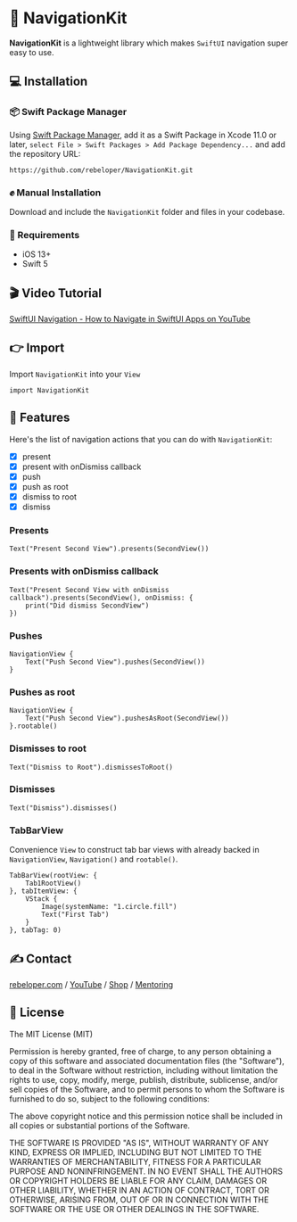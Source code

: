# 🧭 NavigationKit

**NavigationKit** is a lightweight library which makes `SwiftUI` navigation super easy to use.

## 💻 Installation
### 📦 Swift Package Manager
Using <a href="https://swift.org/package-manager/" rel="nofollow">Swift Package Manager</a>, add it as a Swift Package in Xcode 11.0 or later, `select File > Swift Packages > Add Package Dependency...` and add the repository URL:
```
https://github.com/rebeloper/NavigationKit.git
```
### ✊ Manual Installation
Download and include the `NavigationKit` folder and files in your codebase.

### 📲 Requirements
- iOS 13+
- Swift 5

## 🎬 Video Tutorial

<p><a href="https://www.youtube.com/watch?v=gk-sTNvOsR8&list=PL_csAAO9PQ8Yj7ZU7n2IJjIsqcFaLcvJN&index=4">SwiftUI Navigation - How to Navigate in SwiftUI Apps on YouTube</a></p>

## 👉 Import

Import `NavigationKit` into your `View`

```
import NavigationKit
```

## 🧳 Features

Here's the list of navigation actions  that you can do with `NavigationKit`:
- [X] present
- [X] present with onDismiss callback
- [X] push
- [X] push as root
- [X] dismiss to root
- [X] dismiss

### Presents

```
Text("Present Second View").presents(SecondView())
```

### Presents with onDismiss callback

```
Text("Present Second View with onDismiss callback").presents(SecondView(), onDismiss: {
    print("Did dismiss SecondView")
})
```

### Pushes

```
NavigationView {
    Text("Push Second View").pushes(SecondView())
}
```

### Pushes as root

```
NavigationView {
    Text("Push Second View").pushesAsRoot(SecondView())
}.rootable()
```

### Dismisses to root

```
Text("Dismiss to Root").dismissesToRoot()
```

### Dismisses

```
Text("Dismiss").dismisses()
```

### TabBarView

Convenience `View` to construct tab bar views with already backed in `NavigationView`, `Navigation()` and `rootable()`.

```
TabBarView(rootView: {
    Tab1RootView()
}, tabItemView: {
    VStack {
        Image(systemName: "1.circle.fill")
        Text("First Tab")
    }
}, tabTag: 0)
```

## ✍️ Contact

<a href="https://rebeloper.com/">rebeloper.com</a> / 
<a href="https://www.youtube.com/rebeloper/">YouTube</a> / 
<a href="https://store.rebeloper.com/">Shop</a> / 
<a href="https://rebeloper.com/mentoring">Mentoring</a>

## 📃 License

The MIT License (MIT)

Permission is hereby granted, free of charge, to any person obtaining a copy of this software and associated documentation files (the "Software"), to deal in the Software without restriction, including without limitation the rights to use, copy, modify, merge, publish, distribute, sublicense, and/or sell copies of the Software, and to permit persons to whom the Software is furnished to do so, subject to the following conditions:

The above copyright notice and this permission notice shall be included in all copies or substantial portions of the Software.

THE SOFTWARE IS PROVIDED "AS IS", WITHOUT WARRANTY OF ANY KIND, EXPRESS OR IMPLIED, INCLUDING BUT NOT LIMITED TO THE WARRANTIES OF MERCHANTABILITY, FITNESS FOR A PARTICULAR PURPOSE AND NONINFRINGEMENT. IN NO EVENT SHALL THE AUTHORS OR COPYRIGHT HOLDERS BE LIABLE FOR ANY CLAIM, DAMAGES OR OTHER LIABILITY, WHETHER IN AN ACTION OF CONTRACT, TORT OR OTHERWISE, ARISING FROM, OUT OF OR IN CONNECTION WITH THE SOFTWARE OR THE USE OR OTHER DEALINGS IN THE SOFTWARE.

